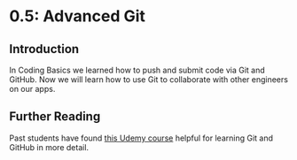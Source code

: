 # 0.5: Advanced Git

## Introduction

In Coding Basics we learned how to push and submit code via Git and GitHub. Now we will learn how to use Git to collaborate with other engineers on our apps.

## Further Reading

Past students have found [this Udemy course](https://www.udemy.com/course/git-and-github-bootcamp/) helpful for learning Git and GitHub in more detail.
